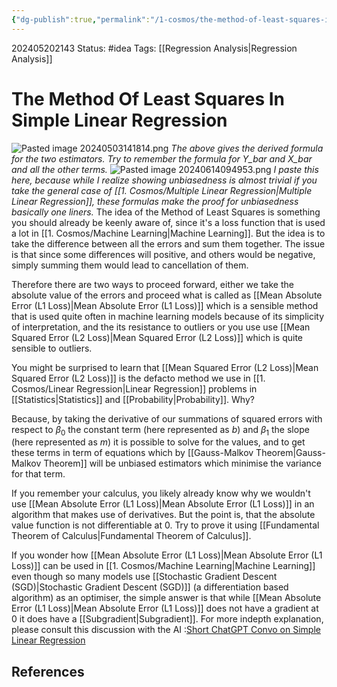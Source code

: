 ```yaml
---
{"dg-publish":true,"permalink":"/1-cosmos/the-method-of-least-squares-in-simple-linear-regression/","created":"2024-08-31T23:47:13.892-04:00","updated":"2024-06-14T09:50:51.596-04:00"}
---
```


202405202143
Status: #idea
Tags: [[Regression Analysis\|Regression Analysis]]
# The Method Of Least Squares In Simple Linear Regression

![Pasted image 20240503141814.png](/img/user/3.%20Black%20Holes/Files/Pasted%20image%2020240503141814.png)
*The above gives the derived formula for the two estimators. Try to remember the formula for Y_bar and X_bar and all the other terms.*
![Pasted image 20240614094953.png](/img/user/3.%20Black%20Holes/Files/Pasted%20image%2020240614094953.png)
*I paste this here, because while I realize showing unbiasedness is almost trivial if you take the general case of [[1. Cosmos/Multiple Linear Regression\|Multiple Linear Regression]], these formulas make the proof for unbiasedness basically one liners.*
The idea of the Method of Least Squares is something you should already be keenly aware of, since it's a loss function that is used a lot in [[1. Cosmos/Machine Learning\|Machine Learning]]. But the idea is to take the difference between all the errors and sum them together. The issue is that since some differences will positive, and others would be negative, simply summing them would lead to cancellation of them.

Therefore there are two ways to proceed forward, either we take the absolute value of the errors and proceed what is called as [[Mean Absolute Error (L1 Loss)\|Mean Absolute Error (L1 Loss)]] which is a sensible method that is used quite often in machine learning models because of its simplicity of interpretation, and the its resistance to outliers or you use use [[Mean Squared Error (L2 Loss)\|Mean Squared Error (L2 Loss)]]
which is quite sensible to outliers.

You might be surprised to learn that [[Mean Squared Error (L2 Loss)\|Mean Squared Error (L2 Loss)]] is the defacto method we use in [[1. Cosmos/Linear Regression\|Linear Regression]] problems in [[Statistics\|Statistics]] and [[Probability\|Probability]]. Why?

Because, by taking the derivative of our summations of squared errors with respect to $\beta_0$ the constant term (here represented as $b$) and $\beta_1$ the slope (here represented as $m$) it is possible to solve for the values, and to get these terms in term of equations which by [[Gauss-Malkov Theorem\|Gauss-Malkov Theorem]] will be unbiased estimators which minimise the variance for that term.

If you remember your calculus, you likely already know why we wouldn't use [[Mean Absolute Error (L1 Loss)\|Mean Absolute Error (L1 Loss)]] in an algorithm that makes use of derivatives. But the point is, that the absolute value function is not differentiable at $0$. Try to prove it using [[Fundamental Theorem of Calculus\|Fundamental Theorem of Calculus]].

If you wonder how [[Mean Absolute Error (L1 Loss)\|Mean Absolute Error (L1 Loss)]] can be used in [[1. Cosmos/Machine Learning\|Machine Learning]] even though so many models use [[Stochastic Gradient Descent (SGD)\|Stochastic Gradient Descent (SGD)]] (a differentiation based algorithm) as an optimiser, the simple answer is that while [[Mean Absolute Error (L1 Loss)\|Mean Absolute Error (L1 Loss)]] does not have a gradient at $0$ it does have a [[Subgradient\|Subgradient]]. For more indepth explanation, please consult this discussion with the AI :[Short ChatGPT Convo on Simple Linear Regression](https://chat.openai.com/share/14e53b74-ad9a-459c-95fb-7f3972990c64)



## References
